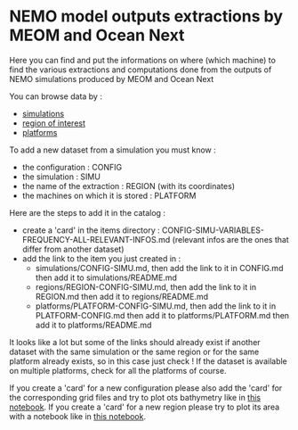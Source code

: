 # NEMO model outputs extractions by MEOM and Ocean Next

Here you can find and put the informations on where (which machine) to find the various extractions and computations done from the outputs of NEMO simulations produced by MEOM and Ocean Next

You can browse data by :
  - [simulations](simulations/README.md)
  - [region of interest](regions/README.md)
  - [platforms](platforms/README.md) 
  
To add a new dataset from a simulation you must know :
  - the configuration : CONFIG
  - the simulation : SIMU
  - the name of the extraction : REGION (with its coordinates)
  - the machines on which it is stored : PLATFORM
  
Here are the steps to add it in the catalog :
  - create a 'card' in the items directory : CONFIG-SIMU-VARIABLES-FREQUENCY-ALL-RELEVANT-INFOS.md (relevant infos are the ones that differ from another dataset)
  - add the link to the item you just created in :
      - simulations/CONFIG-SIMU.md, then add the link to it in CONFIG.md then add it to simulations/README.md
      - regions/REGION-CONFIG-SIMU.md, then add the link to it in REGION.md then add it to regions/README.md
      - platforms/PLATFORM-CONFIG-SIMU.md, then add the link to it in PLATFORM-CONFIG.md then add it to platforms/PLATFORM.md then add it to platforms/README.md

It looks like a lot but some of the links should already exist if another dataset with the same simulation or the same region or for the same platform already exists, so in this case just check ! If the dataset is available on multiple platforms, check for all the platforms of course.

If you create a 'card' for a new configuration please also add the 'card' for the corresponding grid files and try to plot ots bathymetry like in [this notebook](regions/notebooks-maps/maps-eNATL60.ipynb).
If you create a 'card' for a new region please try to plot its area with a notebook like in [this notebook](regions/notebooks-maps/maps-eNATL.ipynb).

